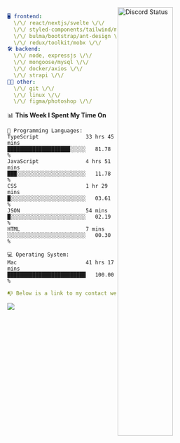 
<a href="https://discord.com/users/279302975371870218" target="_blank">
    <img width="50%" align="right" alt="Discord Status" src="https://lanyard.cnrad.dev/api/279302975371870218?bg=161B22&borderRadius=5px%205px%200%200&hideTimestamp=true&idleMessage=Just%20chillin%27%20at%20the%20moment&animated=true">
</a>

```yaml
🖥️ frontend: 
  \/\/ react/nextjs/svelte \/\/
  \/\/ styled-components/tailwind/mui/
  \/\/ bulma/bootstrap/ant-design \/\/
  \/\/ redux/toolkit/mobx \/\/
🛠 backend: 
  \/\/ node, expressjs \/\/
  \/\/ mongoose/mysql \/\/
  \/\/ docker/axios \/\/
  \/\/ strapi \/\/
👨‍💻 other: 
  \/\/ git \/\/ 
  \/\/ linux \/\/
  \/\/ figma/photoshop \/\/
```
<!--START_SECTION:waka-->
📊 **This Week I Spent My Time On** 

```text
💬 Programming Languages: 
TypeScript               33 hrs 45 mins      ████████████████████░░░░░   81.78 % 
JavaScript               4 hrs 51 mins       ███░░░░░░░░░░░░░░░░░░░░░░   11.78 % 
CSS                      1 hr 29 mins        █░░░░░░░░░░░░░░░░░░░░░░░░   03.61 % 
JSON                     54 mins             █░░░░░░░░░░░░░░░░░░░░░░░░   02.19 % 
HTML                     7 mins              ░░░░░░░░░░░░░░░░░░░░░░░░░   00.30 % 

💻 Operating System: 
Mac                      41 hrs 17 mins      █████████████████████████   100.00 % 
```


<!--END_SECTION:waka-->
```yaml
📭 Below is a link to my contact website 
```
<a href="https://mxns.xyz" target="_black"> <img src="https://img.shields.io/badge/website-161B22?style=for-the-badge&logo=About.me&logoColor=white"></img> <a/>
